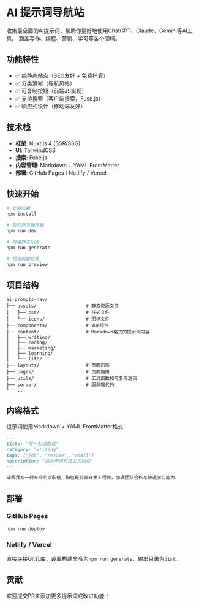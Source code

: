 # AI 提示词导航站

收集最全面的AI提示词，帮助你更好地使用ChatGPT、Claude、Gemini等AI工具。
涵盖写作、编程、营销、学习等各个领域。

## 功能特性

- ✅ 纯静态站点（SEO友好 + 免费托管）
- ✅ 分类清晰（导航风格）
- ✅ 可复制按钮（前端JS实现）
- ✅ 支持搜索（客户端搜索，Fuse.js）
- ✅ 响应式设计（移动端友好）

## 技术栈

- **框架**: Nuxt.js 4 (SSR/SSG)
- **UI**: TailwindCSS
- **搜索**: Fuse.js
- **内容管理**: Markdown + YAML FrontMatter
- **部署**: GitHub Pages / Netlify / Vercel

## 快速开始

```bash
# 安装依赖
npm install

# 启动开发服务器
npm run dev

# 构建静态站点
npm run generate

# 预览构建结果
npm run preview
```

## 项目结构

```
ai-prompts-nav/
├── assets/                  # 静态资源文件
│   ├── css/                 # 样式文件
│   └── icons/               # 图标文件
├── components/              # Vue组件
├── content/                 # Markdown格式的提示词内容
│   ├── writing/
│   ├── coding/
│   ├── marketing/
│   ├── learning/
│   └── life/
├── layouts/                 # 页面布局
├── pages/                   # 页面路由
├── utils/                   # 工具函数和可复用逻辑
├── server/                  # 服务端代码
└── ...
```

## 内容格式

提示词使用Markdown + YAML FrontMatter格式：

```markdown
---
title: "写一封求职信"
category: "writing"
tags: ["job", "resume", "email"]
description: "适合申请科技公司岗位"
---

请帮我写一封专业的求职信，职位是前端开发工程师，强调团队合作与快速学习能力。
```

## 部署

### GitHub Pages

```bash
npm run deploy
```

### Netlify / Vercel

直接连接Git仓库，设置构建命令为`npm run generate`，输出目录为`dist`。

## 贡献

欢迎提交PR来添加更多提示词或改进功能！